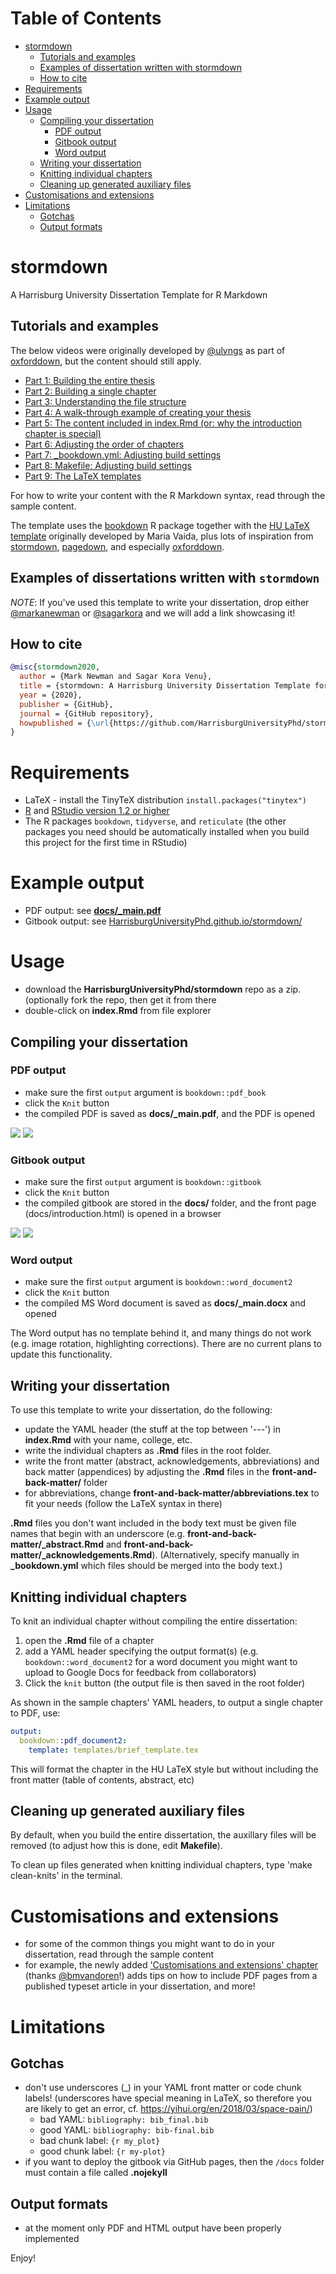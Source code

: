 # Table of Contents

   * [stormdown](#stormdown)
      * [Tutorials and examples](#tutorials-and-examples)
      * [Examples of dissertation written with stormdown](#examples-of-dissertation-written-with-stormdown)
      * [How to cite](#how-to-cite)
   * [Requirements](#requirements)
   * [Example output](#example-output)
   * [Usage](#usage)
      * [Compiling your dissertation](#compiling-your-dissertation)
         * [PDF output](#pdf-output)
         * [Gitbook output](#gitbook-output)
         * [Word output](#word-output)
      * [Writing your dissertation](#writing-your-dissertation)
      * [Knitting individual chapters](#knitting-individual-chapters)
      * [Cleaning up generated auxiliary files](#cleaning-up-generated-auxiliary-files)
   * [Customisations and extensions](#customisations-and-extensions)
   * [Limitations](#limitations)
      * [Gotchas](#gotchas)
      * [Output formats](#output-formats)

# stormdown

A Harrisburg University Dissertation Template for R Markdown

## Tutorials and examples

The below videos were originally developed by [@ulyngs](https://github.com/ulyngs) as part of [oxforddown](https://github.com/ulyngs/oxforddown), but the content should still apply.

* [Part 1: Building the entire thesis](https://www.youtube.com/watch?v=Yf1W1BBS9cU)
* [Part 2: Building a single chapter](https://www.youtube.com/watch?v=-EJfCA3VA-I)
* [Part 3: Understanding the file structure](https://www.youtube.com/watch?v=jafgJobOgpc)
* [Part 4: A walk-through example of creating your thesis](https://www.youtube.com/watch?v=uWpinaVSZ6Q)
* [Part 5: The content included in index.Rmd (or: why the introduction chapter is special)](https://www.youtube.com/watch?v=FPlwCj5ZH8M)
* [Part 6: Adjusting the order of chapters](https://www.youtube.com/watch?v=-0M3TuDnu7Y)
* [Part 7: _bookdown.yml: Adjusting build settings](https://www.youtube.com/watch?v=jXYfC8RXTvg)
* [Part 8: Makefile: Adjusting build settings](https://www.youtube.com/watch?v=L6mV8z32RfE)
* [Part 9: The LaTeX templates](https://www.youtube.com/watch?v=o2fd_O1On7g)

For how to write your content with the R Markdown syntax, read through the sample content.

The template uses the [bookdown](https://bookdown.org) R package together with the [HU LaTeX template](https://github.com/HarrisburgUniversityPhd/stormdown/tree/master/templates) originally developed by Maria Vaida, plus lots of inspiration from [stormdown](https://github.com/ismayc/thesisdown), [pagedown](https://github.com/rstudio/pagedown), and especially [oxforddown](https://github.com/ulyngs/oxforddown).

## Examples of dissertations written with `stormdown`

_NOTE_: If you've used this template to write your dissertation, drop either [@markanewman](https://github.com/markanewman) or [@sagarkora](https://github.com/sagarkora) and we will add a link showcasing it!

## How to cite

```bibtex
@misc{stormdown2020,
  author = {Mark Newman and Sagar Kora Venu},
  title = {stormdown: A Harrisburg University Dissertation Template for R Markdown},
  year = {2020},
  publisher = {GitHub},
  journal = {GitHub repository},
  howpublished = {\url{https://github.com/HarrisburgUniversityPhd/stormdown}}
}
```

# Requirements

* LaTeX - install the TinyTeX distribution `install.packages("tinytex")`
* [R](https://cran.rstudio.com) and [RStudio version 1.2 or higher](https://www.rstudio.com/products/rstudio/download/#download)
* The R packages `bookdown`, `tidyverse`, and `reticulate` (the other packages you need should be automatically installed when you build this project for the first time in RStudio)

# Example output

* PDF output: see [**docs/_main.pdf**](https://github.com/HarrisburgUniversityPhd/stormdown/blob/master/docs/_main.pdf)
* Gitbook output: see [HarrisburgUniversityPhd.github.io/stormdown/](https://HarrisburgUniversityPhd.github.io/stormdown/)

# Usage

* download the **HarrisburgUniversityPhd/stormdown** repo as a zip.
  (optionally fork the repo, then get it from there
* double-click on **index.Rmd** from file explorer

## Compiling your dissertation

### PDF output

* make sure the first `output` argument is `bookdown::pdf_book`
* click the `Knit` button
* the compiled PDF is saved as **docs/_main.pdf**, and the PDF is opened

![](figures/screenshots/build_all.png)
![](figures/screenshots/compiled_pdf.png)

### Gitbook output

* make sure the first `output` argument is `bookdown::gitbook`
* click the `Knit` button
* the compiled gitbook are stored in the **docs/** folder, and the front page (docs/introduction.html) is opened in a browser

![](figures/screenshots/build_gitbook.png)
![](figures/screenshots/compiled_gitbook.png)

### Word output

* make sure the first `output` argument is `bookdown::word_document2`
* click the `Knit` button
* the compiled MS Word document is saved as **docs/_main.docx** and opened

The Word output has no template behind it, and many things do not work (e.g. image rotation, highlighting corrections).
There are no current plans to update this functionality.

## Writing your dissertation

To use this template to write your dissertation, do the following:

* update the YAML header (the stuff at the top between '---') in **index.Rmd** with your name, college, etc.
* write the individual chapters as **.Rmd** files in the root folder.
* write the front matter (abstract, acknowledgements, abbreviations) and back matter (appendices) by adjusting the **.Rmd** files in the **front-and-back-matter/** folder
* for abbreviations, change **front-and-back-matter/abbreviations.tex** to fit your needs (follow the LaTeX syntax in there)

**.Rmd** files you don't want included in the body text must be given file names that begin with an underscore (e.g. **front-and-back-matter/_abstract.Rmd** and **front-and-back-matter/_acknowledgements.Rmd**).
(Alternatively, specify manually in **_bookdown.yml** which files should be merged into the body text.)

## Knitting individual chapters

To knit an individual chapter without compiling the entire dissertation:
1. open the **.Rmd** file of a chapter
2. add a YAML header specifying the output format(s) (e.g. `bookdown::word_document2` for a word document you might want to upload to Google Docs for feedback from collaborators)
3. Click the `knit` button (the output file is then saved in the root folder)

As shown in the sample chapters' YAML headers, to output a single chapter to PDF, use:

```yaml
output:
  bookdown::pdf_document2:
    template: templates/brief_template.tex
```
This will format the chapter in the HU LaTeX style but without including the front matter (table of contents, abstract, etc)

## Cleaning up generated auxiliary files

By default, when you build the entire dissertation, the auxillary files will be removed (to adjust how this is done, edit **Makefile**).

To clean up files generated when knitting individual chapters, type 'make clean-knits' in the terminal.

# Customisations and extensions

* for some of the common things you might want to do in your dissertation, read through the sample content
* for example, the newly added ['Customisations and extensions' chapter](https://HarrisburgUniversityPhd.github.io/stormdown/customisations-and-extensions.html) (thanks [@bmvandoren](https://github.com/bmvandoren)!) adds tips on how to include PDF pages from a published typeset article in your dissertation, and more!

# Limitations

## Gotchas

* don't use underscores (_) in your YAML front matter or code chunk labels! (underscores have special meaning in LaTeX, so therefore you are likely to get an error, cf. https://yihui.org/en/2018/03/space-pain/)
  * bad YAML: `bibliography: bib_final.bib`
  * good YAML: `bibliography: bib-final.bib`
  * bad chunk label: `{r my_plot}`
  * good chunk label: `{r my-plot}`
* if you want to deploy the gitbook via GitHub pages, then the `/docs` folder must contain a file called **.nojekyll**

## Output formats

* at the moment only PDF and HTML output have been properly implemented

Enjoy!
